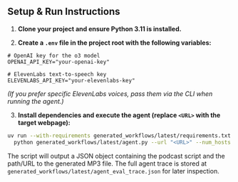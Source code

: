 ## Setup & Run Instructions

1. **Clone your project and ensure Python 3.11 is installed.**

2. **Create a `.env` file in the project root with the following variables:**

```
# OpenAI key for the o3 model
OPENAI_API_KEY="your-openai-key"

# ElevenLabs text-to-speech key
ELEVENLABS_API_KEY="your-elevenlabs-key"
```

*(If you prefer specific ElevenLabs voices, pass them via the CLI when running the agent.)*

3. **Install dependencies and execute the agent (replace `<URL>` with the target webpage):**

```bash
uv run --with-requirements generated_workflows/latest/requirements.txt --python 3.11 \
  python generated_workflows/latest/agent.py --url "<URL>" --num_hosts 3
```

The script will output a JSON object containing the podcast script and the path/URL to the generated MP3 file. The full agent trace is stored at `generated_workflows/latest/agent_eval_trace.json` for later inspection.